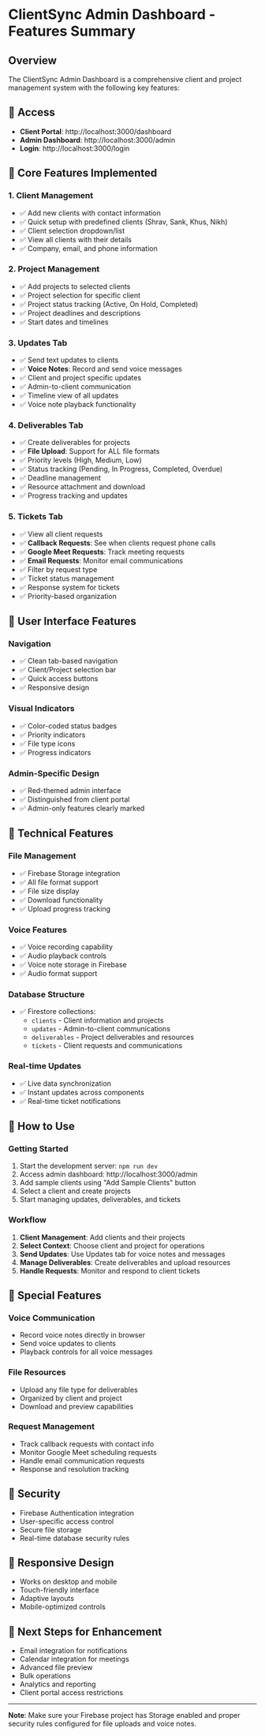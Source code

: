 # ClientSync Admin Dashboard - Features Summary

## Overview
The ClientSync Admin Dashboard is a comprehensive client and project management system with the following key features:

## 🔗 Access
- **Client Portal**: http://localhost:3000/dashboard
- **Admin Dashboard**: http://localhost:3000/admin
- **Login**: http://localhost:3000/login

## 🎯 Core Features Implemented

### 1. Client Management
- ✅ Add new clients with contact information
- ✅ Quick setup with predefined clients (Shrav, Sank, Khus, Nikh)
- ✅ Client selection dropdown/list
- ✅ View all clients with their details
- ✅ Company, email, and phone information

### 2. Project Management
- ✅ Add projects to selected clients
- ✅ Project selection for specific client
- ✅ Project status tracking (Active, On Hold, Completed)
- ✅ Project deadlines and descriptions
- ✅ Start dates and timelines

### 3. Updates Tab
- ✅ Send text updates to clients
- ✅ **Voice Notes**: Record and send voice messages
- ✅ Client and project specific updates
- ✅ Admin-to-client communication
- ✅ Timeline view of all updates
- ✅ Voice note playback functionality

### 4. Deliverables Tab
- ✅ Create deliverables for projects
- ✅ **File Upload**: Support for ALL file formats
- ✅ Priority levels (High, Medium, Low)
- ✅ Status tracking (Pending, In Progress, Completed, Overdue)
- ✅ Deadline management
- ✅ Resource attachment and download
- ✅ Progress tracking and updates

### 5. Tickets Tab
- ✅ View all client requests
- ✅ **Callback Requests**: See when clients request phone calls
- ✅ **Google Meet Requests**: Track meeting requests
- ✅ **Email Requests**: Monitor email communications
- ✅ Filter by request type
- ✅ Ticket status management
- ✅ Response system for tickets
- ✅ Priority-based organization

## 🎨 User Interface Features

### Navigation
- ✅ Clean tab-based navigation
- ✅ Client/Project selection bar
- ✅ Quick access buttons
- ✅ Responsive design

### Visual Indicators
- ✅ Color-coded status badges
- ✅ Priority indicators
- ✅ File type icons
- ✅ Progress indicators

### Admin-Specific Design
- ✅ Red-themed admin interface
- ✅ Distinguished from client portal
- ✅ Admin-only features clearly marked

## 🔧 Technical Features

### File Management
- ✅ Firebase Storage integration
- ✅ All file format support
- ✅ File size display
- ✅ Download functionality
- ✅ Upload progress tracking

### Voice Features
- ✅ Voice recording capability
- ✅ Audio playback controls
- ✅ Voice note storage in Firebase
- ✅ Audio format support

### Database Structure
- ✅ Firestore collections:
  - `clients` - Client information and projects
  - `updates` - Admin-to-client communications
  - `deliverables` - Project deliverables and resources
  - `tickets` - Client requests and communications

### Real-time Updates
- ✅ Live data synchronization
- ✅ Instant updates across components
- ✅ Real-time ticket notifications

## 🚀 How to Use

### Getting Started
1. Start the development server: `npm run dev`
2. Access admin dashboard: http://localhost:3000/admin
3. Add sample clients using "Add Sample Clients" button
4. Select a client and create projects
5. Start managing updates, deliverables, and tickets

### Workflow
1. **Client Management**: Add clients and their projects
2. **Select Context**: Choose client and project for operations
3. **Send Updates**: Use Updates tab for voice notes and messages
4. **Manage Deliverables**: Create deliverables and upload resources
5. **Handle Requests**: Monitor and respond to client tickets

## 🎁 Special Features

### Voice Communication
- Record voice notes directly in browser
- Send voice updates to clients
- Playback controls for all voice messages

### File Resources
- Upload any file type for deliverables
- Organized by client and project
- Download and preview capabilities

### Request Management
- Track callback requests with contact info
- Monitor Google Meet scheduling requests
- Handle email communication requests
- Response and resolution tracking

## 🔐 Security
- Firebase Authentication integration
- User-specific access control
- Secure file storage
- Real-time database security rules

## 📱 Responsive Design
- Works on desktop and mobile
- Touch-friendly interface
- Adaptive layouts
- Mobile-optimized controls

## 🎯 Next Steps for Enhancement
- Email integration for notifications
- Calendar integration for meetings
- Advanced file preview
- Bulk operations
- Analytics and reporting
- Client portal access restrictions

---

**Note**: Make sure your Firebase project has Storage enabled and proper security rules configured for file uploads and voice notes.

